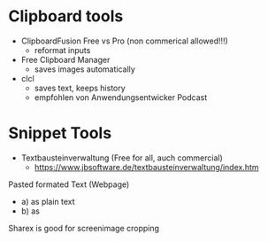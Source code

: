Clipboard tools
===============

- ClipboardFusion Free vs Pro (non commerical allowed!!!)
	- reformat inputs
- Free Clipboard Manager
	- saves images automatically
- clcl
	- saves text, keeps history
	- empfohlen von Anwendungsentwicker Podcast

# Snippet Tools

- Textbausteinverwaltung (Free for all, auch commercial)
	- https://www.jbsoftware.de/textbausteinverwaltung/index.htm


Pasted formated Text (Webpage)
- a) as plain text
- b) as 


Sharex is good for screenimage cropping